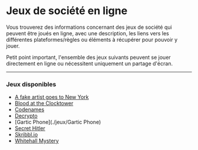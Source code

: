 # Jeux de société en ligne

Vous trouverez des informations concernant des jeux de société qui peuvent être joués en ligne, avec une description, les liens vers les différentes plateformes/règles ou éléments à récupérer pour pouvoir y jouer.

Petit point important, l'ensemble des jeux suivants peuvent se jouer directement en ligne ou nécessitent uniquement un partage d'écran.

---

### Jeux disponibles
- [A fake artist goes to New York](./jeux/a_fake_artist_goes_to_new_york.md)
- [Blood at the Clocktower](./jeux/blood_at_the_clocktower.md)
- [Codenames](./jeux/codenames.md)
- [Decrypto](./jeux/decrypto.md)
- [Gartic Phone](./jeux/Gartic Phone)
- [Secret Hitler](./jeux/secret_hitler.md)
- [Skribbl.io](./jeux/skribblio.md)
- [Whitehall Mystery](./jeux/whitehall_mystery.md)
